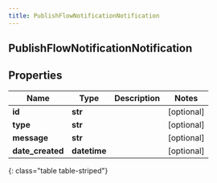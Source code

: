 ```yaml
---
title: PublishFlowNotificationNotification
---
```

## PublishFlowNotificationNotification

## Properties

|Name | Type | Description | Notes|
|------------ | ------------- | ------------- | -------------|
| **id** | **str** |  | [optional] |
| **type** | **str** |  | [optional] |
| **message** | **str** |  | [optional] |
| **date_created** | **datetime** |  | [optional] |
{: class="table table-striped"}


